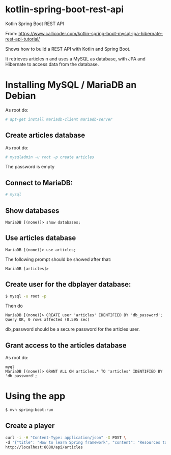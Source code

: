 # kotlin-spring-boot-rest-api
Kotlin Spring Boot REST API

From: https://www.callicoder.com/kotlin-spring-boot-mysql-jpa-hibernate-rest-api-tutorial/

Shows how to build a REST API with Kotlin and Spring Boot.

It retrieves articles n and uses a MySQL as database, with JPA and Hibernate to access data from the database.

# Installing MySQL / MariaDB an Debian

As root do:

```bash
# apt-get install mariadb-client mariadb-server
```

## Create articles database

As root do:

```bash
# mysqladmin -u root -p create articles
```

The password is empty

## Connect to MariaDB:

```bash
# mysql
```

## Show databases

```
MariaDB [(none)]> show databases;
```

## Use articles database

```
MariaDB [(none)]> use articles;
```

The following prompt should be showed after that:

```
MariaDB [articles]>
```

## Create user for the dbplayer database:

```bash
$ mysql -u root -p 
```

Then do

```
MariaDB [(none)]> CREATE user 'articles' IDENTIFIED BY 'db_password';
Query OK, 0 rows affected (0.595 sec)
```

db_password should be a secure password for the articles user.

## Grant access to the articles database

As root do:

```
myql
MariaDB [(none)]> GRANT ALL ON articles.* TO 'articles' IDENTIFIED BY 'db_password';
```

# Using the app

```bash
$ mvn spring-boot:run
```

## Create a player

```bash
curl -i -H "Content-Type: application/json" -X POST \
-d '{"title": "How to learn Spring framework", "content": "Resources to learn Spring framework"}' \
http://localhost:8080/api/articles
```